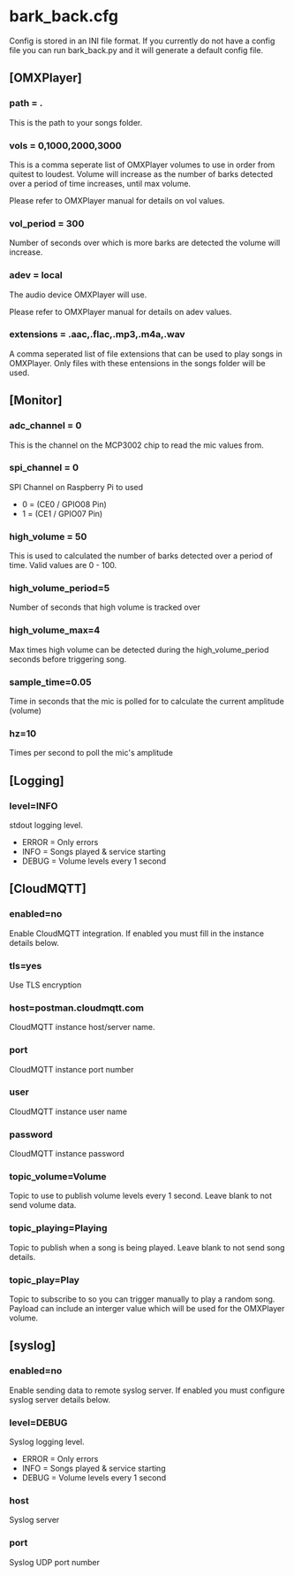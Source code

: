 # bark_back.cfg
Config is stored in an INI file format. If you currently do not have a config file
you can run bark_back.py and it will generate a default config file.

## [OMXPlayer]
### path = .
This is the path to your songs folder.

### vols = 0,1000,2000,3000
This is a comma seperate list of OMXPlayer volumes to use in order from quitest to loudest.
Volume will increase as the number of barks detected over a period of time increases, until max volume.

Please refer to OMXPlayer manual for details on vol values.

### vol_period = 300
Number of seconds over which is more barks are detected the volume will increase.

### adev = local
The audio device OMXPlayer will use.

Please refer to OMXPlayer manual for details on adev values.

### extensions = .aac,.flac,.mp3,.m4a,.wav
A comma seperated list of file extensions that can be used to play songs in OMXPlayer.
Only files with these entensions in the songs folder will be used.

## [Monitor]
### adc_channel = 0
This is the channel on the MCP3002 chip to read the mic values from. 

### spi_channel = 0
SPI Channel on Raspberry Pi to used
* 0 = (CE0 / GPIO08 Pin)
* 1 = (CE1 / GPIO07 Pin)

### high_volume = 50
This is used to calculated the number of barks detected over a period of time. 
Valid values are 0 - 100.

### high_volume_period=5
Number of seconds that high volume is tracked over

### high_volume_max=4
Max times high volume can be detected during the high_volume_period seconds before triggering song.

### sample_time=0.05
Time in seconds that the mic is polled for to calculate the current amplitude (volume)

### hz=10
Times per second to poll the mic's amplitude

## [Logging]
### level=INFO
stdout logging level.
* ERROR = Only errors
* INFO = Songs played & service starting
* DEBUG = Volume levels every 1 second

## [CloudMQTT]
### enabled=no
Enable CloudMQTT integration. If enabled you must fill in the instance details below.

### tls=yes
Use TLS encryption

### host=postman.cloudmqtt.com
CloudMQTT instance host/server name.

### port
CloudMQTT instance port number

### user
CloudMQTT instance user name

### password
CloudMQTT instance password

### topic_volume=Volume
Topic to use to publish volume levels every 1 second. Leave blank to not send volume data.

### topic_playing=Playing
Topic to publish when a song is being played. Leave blank to not send song details.

### topic_play=Play
Topic to subscribe to so you can trigger manually to play a random song. 
Payload can include an interger value which will be used for the OMXPlayer volume.

## [syslog]
### enabled=no
Enable sending data to remote syslog server. If enabled you must configure syslog server details below.

### level=DEBUG
Syslog logging level.
* ERROR = Only errors
* INFO = Songs played & service starting
* DEBUG = Volume levels every 1 second

### host
Syslog server

### port
Syslog UDP port number
